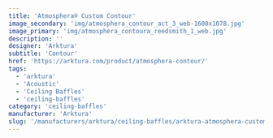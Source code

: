 ```yaml
---
title: 'Atmosphera® Custom Contour'
image_secondary: 'img/atmosphera_contour_act_3_web-1600x1078.jpg'
image_primary: 'img/atmosphera_contoura_reedsmith_1_web.jpg'
description: ''
designer: 'Arktura'
subtitle: 'Contour'
href: 'https://arktura.com/product/atmosphera-contour/'
tags:
  - 'arktura'
  - 'Acoustic'
  - 'Ceiling Baffles'
  - 'ceiling-baffles'
category: 'ceiling-baffles'
manufacturer: 'Arktura'
slug: '/manufacturers/arktura/ceiling-baffles/arktura-atmosphera-custom-contour'
---
```

